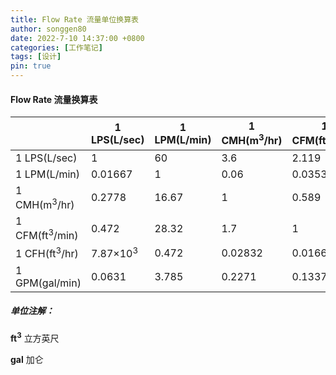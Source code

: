 ```yaml
---
title: Flow Rate 流量单位换算表
author: songgen80
date: 2022-7-10 14:37:00 +0800
categories: [工作笔记]
tags: [设计]
pin: true
---
```


#### Flow Rate 流量换算表

|                           | 1 LPS(L/sec)        | 1 LPM(L/min) | 1 CMH(m<sup>3</sup>/hr) | 1 CFM(ft<sup>3</sup>/min) | 1 CFH(ft<sup>3</sup>/hr) | 1  GPM(gal/min) |
| ------------------------- | ------------------- | ------------ | ----------------------- | ------------------------- | ------------------------ | --------------- |
| 1 LPS(L/sec)              | 1                   | 60           | 3.6                     | 2.119                     | 127.1                    | 15.85           |
| 1 LPM(L/min)              | 0.01667             | 1            | 0.06                    | 0.03532                   | 2.119                    | 0.02642         |
| 1 CMH(m<sup>3</sup>/hr)   | 0.2778              | 16.67        | 1                       | 0.589                     | 35.32                    | 4.403           |
| 1 CFM(ft<sup>3</sup>/min) | 0.472               | 28.32        | 1.7                     | 1                         | 60                       | 7.48            |
| 1 CFH(ft<sup>3</sup>/hr)  | 7.87×10<sup>3</sup> | 0.472        | 0.02832                 | 0.01667                   | 1                        | 0.1247          |
| 1  GPM(gal/min)           | 0.0631              | 3.785        | 0.2271                  | 0.1337                    | 8.021                    | 1               |

##### 单位注解：

**ft<sup>3</sup>** 立方英尺

**gal** 加仑